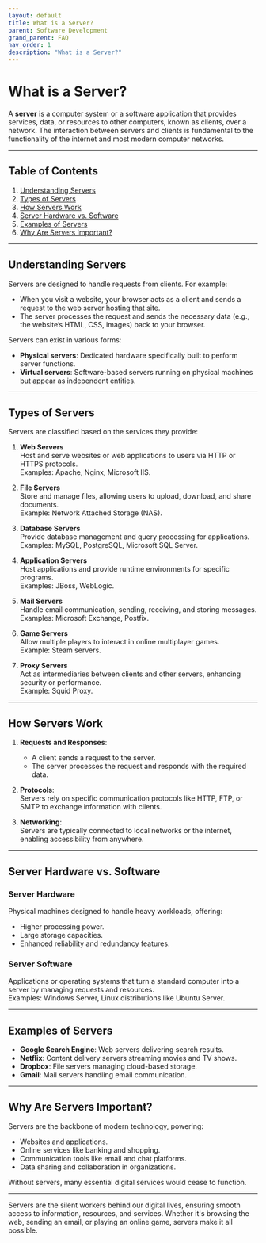 ```yaml
---
layout: default
title: What is a Server?
parent: Software Development
grand_parent: FAQ
nav_order: 1
description: "What is a Server?"
---
```


# What is a Server?

A **server** is a computer system or a software application that provides services, data, or resources to other
computers, known as clients, over a network. The interaction between servers and clients is fundamental to the
functionality of the internet and most modern computer networks.

---

## Table of Contents

1. [Understanding Servers](#understanding-servers)
2. [Types of Servers](#types-of-servers)
3. [How Servers Work](#how-servers-work)
4. [Server Hardware vs. Software](#server-hardware-vs-software)
5. [Examples of Servers](#examples-of-servers)
6. [Why Are Servers Important?](#why-are-servers-important)

---

## Understanding Servers

Servers are designed to handle requests from clients. For example:

- When you visit a website, your browser acts as a client and sends a request to the web server hosting that site.
- The server processes the request and sends the necessary data (e.g., the website’s HTML, CSS, images) back to your
  browser.

Servers can exist in various forms:

- **Physical servers**: Dedicated hardware specifically built to perform server functions.
- **Virtual servers**: Software-based servers running on physical machines but appear as independent entities.

---

## Types of Servers

Servers are classified based on the services they provide:

1. **Web Servers**  
   Host and serve websites or web applications to users via HTTP or HTTPS protocols.  
   Examples: Apache, Nginx, Microsoft IIS.

2. **File Servers**  
   Store and manage files, allowing users to upload, download, and share documents.  
   Example: Network Attached Storage (NAS).

3. **Database Servers**  
   Provide database management and query processing for applications.  
   Examples: MySQL, PostgreSQL, Microsoft SQL Server.

4. **Application Servers**  
   Host applications and provide runtime environments for specific programs.  
   Examples: JBoss, WebLogic.

5. **Mail Servers**  
   Handle email communication, sending, receiving, and storing messages.  
   Examples: Microsoft Exchange, Postfix.

6. **Game Servers**  
   Allow multiple players to interact in online multiplayer games.  
   Example: Steam servers.

7. **Proxy Servers**  
   Act as intermediaries between clients and other servers, enhancing security or performance.  
   Example: Squid Proxy.

---

## How Servers Work

1. **Requests and Responses**:
    - A client sends a request to the server.
    - The server processes the request and responds with the required data.

2. **Protocols**:  
   Servers rely on specific communication protocols like HTTP, FTP, or SMTP to exchange information with clients.

3. **Networking**:  
   Servers are typically connected to local networks or the internet, enabling accessibility from anywhere.

---

## Server Hardware vs. Software

### Server Hardware

Physical machines designed to handle heavy workloads, offering:

- Higher processing power.
- Large storage capacities.
- Enhanced reliability and redundancy features.

### Server Software

Applications or operating systems that turn a standard computer into a server by managing requests and resources.  
Examples: Windows Server, Linux distributions like Ubuntu Server.

---

## Examples of Servers

- **Google Search Engine**: Web servers delivering search results.
- **Netflix**: Content delivery servers streaming movies and TV shows.
- **Dropbox**: File servers managing cloud-based storage.
- **Gmail**: Mail servers handling email communication.

---

## Why Are Servers Important?

Servers are the backbone of modern technology, powering:

- Websites and applications.
- Online services like banking and shopping.
- Communication tools like email and chat platforms.
- Data sharing and collaboration in organizations.

Without servers, many essential digital services would cease to function.

---

Servers are the silent workers behind our digital lives, ensuring smooth access to information, resources, and services.
Whether it's browsing the web, sending an email, or playing an online game, servers make it all possible.